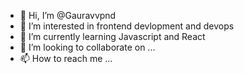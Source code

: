 - 👋 Hi, I’m @Gauravvpnd
- 👀 I’m interested in frontend devlopment and devops 
- 🌱 I’m currently learning Javascript and React
- 💞️ I’m looking to collaborate on ...
- 📫 How to reach me ...

<!---
Gauravvpnd/Gauravvpnd is a ✨ special ✨ repository because its `README.md` (this file) appears on your GitHub profile.
You can click the Preview link to take a look at your changes.
--->
